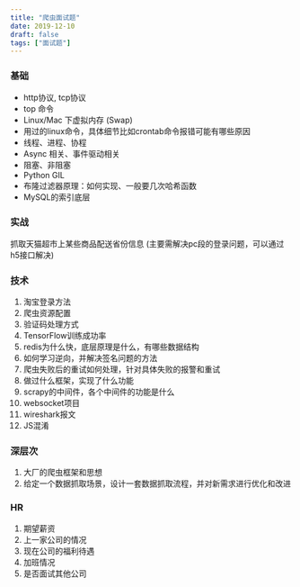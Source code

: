 ```yaml
---
title: "爬虫面试题"
date: 2019-12-10
draft: false
tags: ["面试题"]
---
```


### 基础
* http协议, tcp协议
* top 命令
* Linux/Mac 下虚拟内存 (Swap)
* 用过的linux命令，具体细节比如crontab命令报错可能有哪些原因
* 线程、进程、协程
* Async 相关、事件驱动相关
* 阻塞、非阻塞
* Python GIL
* 布隆过滤器原理：如何实现、一般要几次哈希函数
* MySQL的索引底层

### 实战
抓取天猫超市上某些商品配送省份信息
(主要需解决pc段的登录问题，可以通过h5接口解决)

### 技术
1. 淘宝登录方法
2. 爬虫资源配置
3. 验证码处理方式
4. TensorFlow训练成功率
5. redis为什么快，底层原理是什么，有哪些数据结构
6. 如何学习逆向，并解决签名问题的方法
7. 爬虫失败后的重试如何处理，针对具体失败的报警和重试
8. 做过什么框架，实现了什么功能
9. scrapy的中间件，各个中间件的功能是什么
10. websocket项目
11. wireshark报文
12. JS混淆

### 深层次
1. 大厂的爬虫框架和思想
2. 给定一个数据抓取场景，设计一套数据抓取流程，并对新需求进行优化和改进

### HR
1. 期望薪资
2. 上一家公司的情况
3. 现在公司的福利待遇
4. 加班情况
5. 是否面试其他公司